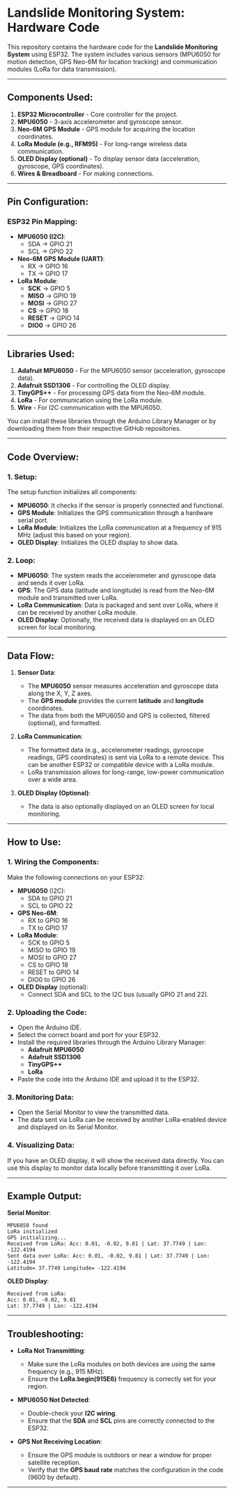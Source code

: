 
# Landslide Monitoring System: Hardware Code

This repository contains the hardware code for the **Landslide Monitoring System** using ESP32. The system includes various sensors (MPU6050 for motion detection, GPS Neo-6M for location tracking) and communication modules (LoRa for data transmission).

---

## Components Used:
1. **ESP32 Microcontroller** - Core controller for the project.
2. **MPU6050** - 3-axis accelerometer and gyroscope sensor.
3. **Neo-6M GPS Module** - GPS module for acquiring the location coordinates.
4. **LoRa Module (e.g., RFM95)** - For long-range wireless data communication.
5. **OLED Display (optional)** - To display sensor data (acceleration, gyroscope, GPS coordinates).
6. **Wires & Breadboard** - For making connections.

---

## Pin Configuration:
### ESP32 Pin Mapping:
- **MPU6050 (I2C)**:
  - SDA -> GPIO 21
  - SCL -> GPIO 22
- **Neo-6M GPS Module (UART)**:
  - RX -> GPIO 16
  - TX -> GPIO 17
- **LoRa Module**:
  - **SCK** -> GPIO 5
  - **MISO** -> GPIO 19
  - **MOSI** -> GPIO 27
  - **CS** -> GPIO 18
  - **RESET** -> GPIO 14
  - **DIO0** -> GPIO 26

---

## Libraries Used:
1. **Adafruit MPU6050** - For the MPU6050 sensor (acceleration, gyroscope data).
2. **Adafruit SSD1306** - For controlling the OLED display.
3. **TinyGPS++** - For processing GPS data from the Neo-6M module.
4. **LoRa** - For communication using the LoRa module.
5. **Wire** - For I2C communication with the MPU6050.

You can install these libraries through the Arduino Library Manager or by downloading them from their respective GitHub repositories.

---

## Code Overview:
### **1. Setup**:
The setup function initializes all components:
- **MPU6050**: It checks if the sensor is properly connected and functional.
- **GPS Module**: Initializes the GPS communication through a hardware serial port.
- **LoRa Module**: Initializes the LoRa communication at a frequency of 915 MHz (adjust this based on your region).
- **OLED Display**: Initializes the OLED display to show data.

### **2. Loop**:
- **MPU6050**: The system reads the accelerometer and gyroscope data and sends it over LoRa.
- **GPS**: The GPS data (latitude and longitude) is read from the Neo-6M module and transmitted over LoRa.
- **LoRa Communication**: Data is packaged and sent over LoRa, where it can be received by another LoRa module.
- **OLED Display**: Optionally, the received data is displayed on an OLED screen for local monitoring.

---

## Data Flow:
1. **Sensor Data**:
   - The **MPU6050** sensor measures acceleration and gyroscope data along the X, Y, Z axes.
   - The **GPS module** provides the current **latitude** and **longitude** coordinates.
   - The data from both the MPU6050 and GPS is collected, filtered (optional), and formatted.

2. **LoRa Communication**:
   - The formatted data (e.g., accelerometer readings, gyroscope readings, GPS coordinates) is sent via LoRa to a remote device. This can be another ESP32 or compatible device with a LoRa module.
   - LoRa transmission allows for long-range, low-power communication over a wide area.

3. **OLED Display (Optional)**:
   - The data is also optionally displayed on an OLED screen for local monitoring.

---

## How to Use:
### **1. Wiring the Components**:
Make the following connections on your ESP32:
- **MPU6050** (I2C):
  - SDA to GPIO 21
  - SCL to GPIO 22
- **GPS Neo-6M**:
  - RX to GPIO 16
  - TX to GPIO 17
- **LoRa Module**:
  - SCK to GPIO 5
  - MISO to GPIO 19
  - MOSI to GPIO 27
  - CS to GPIO 18
  - RESET to GPIO 14
  - DIO0 to GPIO 26
- **OLED Display** (optional):
  - Connect SDA and SCL to the I2C bus (usually GPIO 21 and 22).

### **2. Uploading the Code**:
- Open the Arduino IDE.
- Select the correct board and port for your ESP32.
- Install the required libraries through the Arduino Library Manager:
  - **Adafruit MPU6050**
  - **Adafruit SSD1306**
  - **TinyGPS++**
  - **LoRa**
- Paste the code into the Arduino IDE and upload it to the ESP32.

### **3. Monitoring Data**:
- Open the Serial Monitor to view the transmitted data.
- The data sent via LoRa can be received by another LoRa-enabled device and displayed on its Serial Monitor.

### **4. Visualizing Data**:
If you have an OLED display, it will show the received data directly. You can use this display to monitor data locally before transmitting it over LoRa.

---

## Example Output:
**Serial Monitor**:

```
MPU6050 found
LoRa initialized
GPS initializing...
Received from LoRa: Acc: 0.01, -0.02, 9.81 | Lat: 37.7749 | Lon: -122.4194
Sent data over LoRa: Acc: 0.01, -0.02, 9.81 | Lat: 37.7749 | Lon: -122.4194
Latitude= 37.7749 Longitude= -122.4194
```

**OLED Display**:
```
Received from LoRa:
Acc: 0.01, -0.02, 9.81
Lat: 37.7749 | Lon: -122.4194
```

---

## Troubleshooting:
- **LoRa Not Transmitting**:
  - Make sure the LoRa modules on both devices are using the same frequency (e.g., 915 MHz).
  - Ensure the **LoRa.begin(915E6)** frequency is correctly set for your region.
  
- **MPU6050 Not Detected**:
  - Double-check your **I2C wiring**.
  - Ensure that the **SDA** and **SCL** pins are correctly connected to the ESP32.
  
- **GPS Not Receiving Location**:
  - Ensure the GPS module is outdoors or near a window for proper satellite reception.
  - Verify that the **GPS baud rate** matches the configuration in the code (9600 by default).

---

